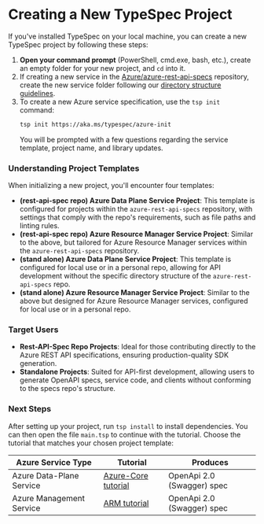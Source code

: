 # Creating a New TypeSpec Project

If you've installed TypeSpec on your local machine, you can create a new TypeSpec project by following these steps:

1. **Open your command prompt** (PowerShell, cmd.exe, bash, etc.), create an empty folder for your new project, and `cd` into it.
2. If creating a new service in the [Azure/azure-rest-api-specs](https://github.com/Azure/azure-rest-api-specs) repository, create the new service folder following our [directory structure guidelines](https://github.com/Azure/azure-rest-api-specs/blob/main/documentation/typespec-structure-guidelines.md).
3. To create a new Azure service specification, use the `tsp init` command:
   ```bash
   tsp init https://aka.ms/typespec/azure-init
   ```
   You will be prompted with a few questions regarding the service template, project name, and library updates.

### Understanding Project Templates

When initializing a new project, you'll encounter four templates:

- **(rest-api-spec repo) Azure Data Plane Service Project**: This template is configured for projects within the `azure-rest-api-specs` repository, with settings that comply with the repo's requirements, such as file paths and linting rules.
- **(rest-api-spec repo) Azure Resource Manager Service Project**: Similar to the above, but tailored for Azure Resource Manager services within the `azure-rest-api-specs` repository.
- **(stand alone) Azure Data Plane Service Project**: This template is configured for local use or in a personal repo, allowing for API development without the specific directory structure of the `azure-rest-api-specs` repo.
- **(stand alone) Azure Resource Manager Service Project**: Similar to the above but designed for Azure Resource Manager services, configured for local use or in a personal repo.

### Target Users

- **Rest-API-Spec Repo Projects**: Ideal for those contributing directly to the Azure REST API specifications, ensuring production-quality SDK generation.
- **Standalone Projects**: Suited for API-first development, allowing users to generate OpenAPI specs, service code, and clients without conforming to the specs repo's structure.

### Next Steps

After setting up your project, run `tsp install` to install dependencies. You can then open the file `main.tsp` to continue with the tutorial. Choose the tutorial that matches your chosen project template:

| Azure Service Type       | Tutorial                                      | Produces                   |
| ------------------------ | --------------------------------------------- | -------------------------- |
| Azure Data-Plane Service | [Azure-Core tutorial](azure-core/step01)      | OpenApi 2.0 (Swagger) spec |
| Azure Management Service | [ARM tutorial](azure-resource-manager/step00) | OpenApi 2.0 (Swagger) spec |
